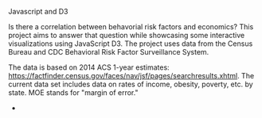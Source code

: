 Javascript and D3

Is there a correlation between behavorial risk factors and economics? This project aims to answer that question while showcasing some interactive visualizations using JavaScript D3. The project uses data from the Census Bureau and CDC Behavioral Risk Factor Surveillance System.


The data is based on 2014 ACS 1-year estimates: https://factfinder.census.gov/faces/nav/jsf/pages/searchresults.xhtml. The current data set includes data on rates of income, obesity, poverty, etc. by state. MOE stands for "margin of error."



*





